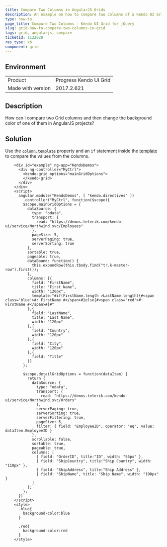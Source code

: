 ```yaml
---
title: Compare Two Columns in AngularJS Grids
description: An example on how to compare two columns of a Kendo UI Grid in AngularJS.
type: how-to
page_title: Compare Two Columns - Kendo UI Grid for jQuery
slug: grid-how-to-compare-two-columns-in-grid
tags: grid, angularjs, compare
ticketid: 1122028
res_type: kb
component: grid
---
```


## Environment

<table>
 <tr>
  <td>Product</td>
  <td>Progress Kendo UI Grid</td>
 </tr> <tr>
  <td>Made with version</td>
  <td>2017.2.621</td>
 </tr></table>


## Description

How can I compare two Grid columns and then change the background color of one of them in AngularJS projects?

## Solution

Use the [`column.template`](/api/javascript/ui/grid/configuration/columns.template) property and an `if` statement inside the [template](/framework/templates/overview#template-syntax) to compare the values from the columns.

```dojo
    <div id="example" ng-app="KendoDemos">
      <div ng-controller="MyCtrl">
        <kendo-grid options="mainGridOptions">
        </kendo-grid>
      </div>
    </div>
    <script>
      angular.module("KendoDemos", [ "kendo.directives" ])
        .controller("MyCtrl", function($scope){
        $scope.mainGridOptions = {
          dataSource: {
            type: "odata",
            transport: {
              read: "https://demos.telerik.com/kendo-ui/service/Northwind.svc/Employees"
            },
            pageSize: 5,
            serverPaging: true,
            serverSorting: true
          },
          sortable: true,
          pageable: true,
          dataBound: function() {
            this.expandRow(this.tbody.find("tr.k-master-row").first());
          },
          columns: [{
            field: "FirstName",
            title: "First Name",
            width: "120px",
            template:"#if(FirstName.length >LastName.length){#<span class='blue'>#: FirstName #</span>#}else{#<span class='red'>#: FirstName #</span>#}#"
          },{
            field: "LastName",
            title: "Last Name",
            width: "120px"
          },{
            field: "Country",
            width: "120px"
          },{
            field: "City",
            width: "120px"
          },{
            field: "Title"
          }]
        };

        $scope.detailGridOptions = function(dataItem) {
          return {
            dataSource: {
              type: "odata",
              transport: {
                read: "https://demos.telerik.com/kendo-ui/service/Northwind.svc/Orders"
              },
              serverPaging: true,
              serverSorting: true,
              serverFiltering: true,
              pageSize: 5,
              filter: { field: "EmployeeID", operator: "eq", value: dataItem.EmployeeID }
            },
            scrollable: false,
            sortable: true,
            pageable: true,
            columns: [
              { field: "OrderID", title:"ID", width: "56px" },
              { field: "ShipCountry", title:"Ship Country", width: "110px" },
              { field: "ShipAddress", title:"Ship Address" },
              { field: "ShipName", title: "Ship Name", width: "190px" }
            ]
          };
        };
      })
    </script>
    <style>
      .blue{
        background-color:blue
      }

      .red{
        background-color:red
      }
    </style>
```
